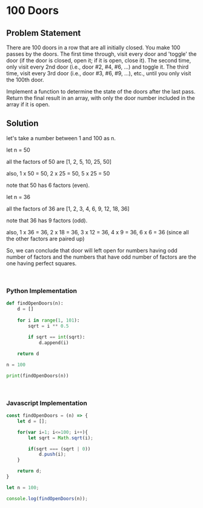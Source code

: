 # 100 Doors

## Problem Statement

There are 100 doors in a row that are all initially closed. You make 100 passes by the doors. The first time through, visit every door and 'toggle' the door (if the door is closed, open it; if it is open, close it). The second time, only visit every 2nd door (i.e., door #2, #4, #6, ...) and toggle it. The third time, visit every 3rd door (i.e., door #3, #6, #9, ...), etc., until you only visit the 100th door.

Implement a function to determine the state of the doors after the last pass. Return the final result in an array, with only the door number included in the array if it is open.


## Solution


let's take a number between 1 and 100 as n.

let n = 50

all the factors of 50 are [1, 2, 5, 10, 25, 50]

also,
1 x 50 = 50,
2 x 25 = 50,
5 x 25 = 50

note that 50 has 6 factors (even).

let n = 36

all the factors of 36 are [1, 2, 3, 4, 6, 9, 12, 18, 36]

note that 36 has 9 factors (odd).

also,
1 x 36 = 36,
2 x 18 = 36,
3 x 12 = 36,
4 x 9 = 36,
6 x 6 = 36 (since all the other factors are paired up)

So, we can conclude that door will left open for numbers having odd number of factors and the numbers that have odd number of factors are the one having perfect squares.


<br>

### Python Implementation

```python
def findOpenDoors(n):
    d = []
    
    for i in range(1, 101):
        sqrt = i ** 0.5
        
        if sqrt == int(sqrt):
            d.append(i)

    return d

n = 100

print(findOpenDoors(n))
```

<br>

### Javascript Implementation

```javascript
const findOpenDoors = (n) => {
    let d = [];

    for(var i=1; i<=100; i++){
        let sqrt = Math.sqrt(i);

        if(sqrt === (sqrt | 0))
            d.push(i);
    }

    return d;
}

let n = 100;

console.log(findOpenDoors(n));
```
